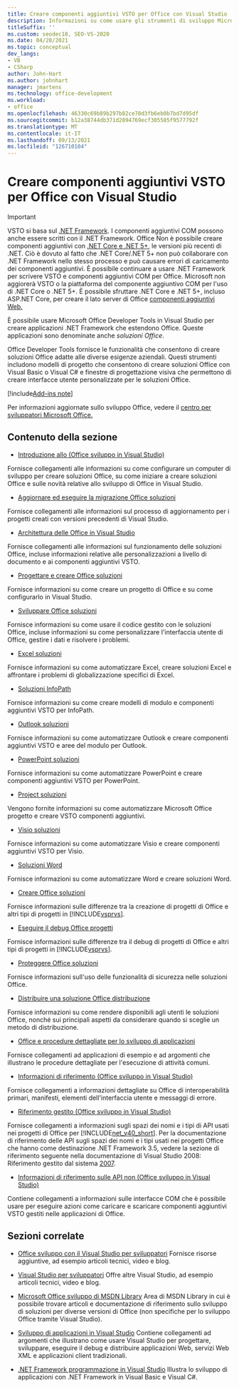 ```yaml
---
title: Creare componenti aggiuntivi VSTO per Office con Visual Studio
description: Informazioni su come usare gli strumenti di sviluppo Microsoft Office in Visual Studio creare .NET Framework applicazioni che estendono Office.
titleSuffix: ''
ms.custom: seodec18, SEO-VS-2020
ms.date: 04/28/2021
ms.topic: conceptual
dev_langs:
- VB
- CSharp
author: John-Hart
ms.author: johnhart
manager: jmartens
ms.technology: office-development
ms.workload:
- office
ms.openlocfilehash: 46330c69b89b297b82ce70d3fb6eb0b7bd7d95df
ms.sourcegitcommit: b12a38744db371d2894769ecf305585f9577792f
ms.translationtype: MT
ms.contentlocale: it-IT
ms.lasthandoff: 09/13/2021
ms.locfileid: "126710104"
---
```

# <a name="create-vsto-add-ins-for-office-by-using-visual-studio"></a>Creare componenti aggiuntivi VSTO per Office con Visual Studio
> [!IMPORTANT]
> VSTO si basa sul [.NET Framework](/dotnet/framework/get-started/overview). I componenti aggiuntivi COM possono anche essere scritti con il .NET Framework. Office Non è possibile creare componenti aggiuntivi con [.NET Core e .NET 5+](/dotnet/core/dotnet-five), le versioni più recenti di .NET. Ciò è dovuto al fatto che .NET Core/.NET 5+ non può collaborare con .NET Framework nello stesso processo e può causare errori di caricamento dei componenti aggiuntivi. È possibile continuare a usare .NET Framework per scrivere VSTO e componenti aggiuntivi COM per Office. Microsoft non aggiorerà VSTO o la piattaforma del componente aggiuntivo COM per l'uso di .NET Core o .NET 5+. È possibile sfruttare .NET Core e .NET 5+, incluso ASP.NET Core, per creare il lato server di Office [componenti aggiuntivi Web.](/office/dev/add-ins/overview/office-add-ins)

  È possibile usare Microsoft Office Developer Tools in Visual Studio per creare applicazioni .NET Framework che estendono Office. Queste applicazioni sono denominate anche *soluzioni Office*.

 Office Developer Tools fornisce le funzionalità che consentono di creare soluzioni Office adatte alle diverse esigenze aziendali. Questi strumenti includono modelli di progetto che consentono di creare soluzioni Office con Visual Basic o Visual C# e finestre di progettazione visiva che permettono di creare interfacce utente personalizzate per le soluzioni Office.

[!include[Add-ins note](includes/addinsnote.md)]

 Per informazioni aggiornate sullo sviluppo Office, vedere il [centro per sviluppatori Microsoft Office.](https://developer.microsoft.com/office/docs)

## <a name="in-this-section"></a>Contenuto della sezione
- [Introduzione allo &#40;Office sviluppo in Visual Studio&#41;](getting-started-office-development-in-visual-studio.md)

 Fornisce collegamenti alle informazioni su come configurare un computer di sviluppo per creare soluzioni Office, su come iniziare a creare soluzioni Office e sulle novità relative allo sviluppo di Office in Visual Studio.

- [Aggiornare ed eseguire la migrazione Office soluzioni](upgrading-and-migrating-office-solutions.md)

 Fornisce collegamenti alle informazioni sul processo di aggiornamento per i progetti creati con versioni precedenti di Visual Studio.

- [Architettura delle Office in Visual Studio](architecture-of-office-solutions-in-visual-studio.md)

 Fornisce collegamenti alle informazioni sul funzionamento delle soluzioni Office, incluse informazioni relative alle personalizzazioni a livello di documento e ai componenti aggiuntivi VSTO.

- [Progettare e creare Office soluzioni](designing-and-creating-office-solutions.md)

 Fornisce informazioni su come creare un progetto di Office e su come configurarlo in Visual Studio.

- [Sviluppare Office soluzioni](developing-office-solutions.md)

 Fornisce informazioni su come usare il codice gestito con le soluzioni Office, incluse informazioni su come personalizzare l'interfaccia utente di Office, gestire i dati e risolvere i problemi.

- [Excel soluzioni](excel-solutions.md)

 Fornisce informazioni su come automatizzare Excel, creare soluzioni Excel e affrontare i problemi di globalizzazione specifici di Excel.

- [Soluzioni InfoPath](infopath-solutions.md)

 Fornisce informazioni su come creare modelli di modulo e componenti aggiuntivi VSTO per InfoPath.

- [Outlook soluzioni](outlook-solutions.md)

 Fornisce informazioni su come automatizzare Outlook e creare componenti aggiuntivi VSTO e aree del modulo per Outlook.

- [PowerPoint soluzioni](powerpoint-solutions.md)

 Fornisce informazioni su come automatizzare PowerPoint e creare componenti aggiuntivi VSTO per PowerPoint.

- [Project soluzioni](project-solutions.md)

 Vengono fornite informazioni su come automatizzare Microsoft Office progetto e creare VSTO componenti aggiuntivi.

- [Visio soluzioni](visio-solutions.md)

 Fornisce informazioni su come automatizzare Visio e creare componenti aggiuntivi VSTO per Visio.

- [Soluzioni Word](word-solutions.md)

 Fornisce informazioni su come automatizzare Word e creare soluzioni Word.

- [Creare Office soluzioni](building-office-solutions.md)

 Fornisce informazioni sulle differenze tra la creazione di progetti di Office e altri tipi di progetti in [!INCLUDE[vsprvs](../sharepoint/includes/vsprvs-md.md)].

- [Eseguire il debug Office progetti](debugging-office-projects.md)

 Fornisce informazioni sulle differenze tra il debug di progetti di Office e altri tipi di progetti in [!INCLUDE[vsprvs](../sharepoint/includes/vsprvs-md.md)].

- [Proteggere Office soluzioni](securing-office-solutions.md)

 Fornisce informazioni sull'uso delle funzionalità di sicurezza nelle soluzioni Office.

- [Distribuire una soluzione Office distribuzione](deploying-an-office-solution.md)

 Fornisce informazioni su come rendere disponibili agli utenti le soluzioni Office, nonché sui principali aspetti da considerare quando si sceglie un metodo di distribuzione.

- [Office e procedure dettagliate per lo sviluppo di applicazioni](office-development-samples-and-walkthroughs.md)

 Fornisce collegamenti ad applicazioni di esempio e ad argomenti che illustrano le procedure dettagliate per l'esecuzione di attività comuni.

- [Informazioni di riferimento &#40;Office sviluppo in Visual Studio&#41;](general-reference-office-development-in-visual-studio.md)

 Fornisce collegamenti a informazioni dettagliate su Office di interoperabilità primari, manifesti, elementi dell'interfaccia utente e messaggi di errore.

- [Riferimento gestito &#40;Office sviluppo in Visual Studio&#41;](managed-reference-office-development-in-visual-studio.md)

 Fornisce collegamenti a informazioni sugli spazi dei nomi e i tipi di API usati nei progetti di Office per [!INCLUDE[net_v40_short](../sharepoint/includes/net-v40-short-md.md)]. Per la documentazione di riferimento delle API sugli spazi dei nomi e i tipi usati nei progetti Office che hanno come destinazione .NET Framework 3.5, vedere la sezione di riferimento seguente nella documentazione di Visual Studio 2008: Riferimento gestito dal sistema [2007](managed-reference-office-development-in-visual-studio.md).

- [Informazioni di riferimento sulle API non &#40;Office sviluppo in Visual Studio&#41;](unmanaged-api-reference-office-development-in-visual-studio.md)

 Contiene collegamenti a informazioni sulle interfacce COM che è possibile usare per eseguire azioni come caricare e scaricare componenti aggiuntivi VSTO gestiti nelle applicazioni di Office.

## <a name="related-sections"></a>Sezioni correlate
- [Office sviluppo con il Visual Studio per sviluppatori](https://developer.microsoft.com/office/docs) Fornisce risorse aggiuntive, ad esempio articoli tecnici, video e blog.

- [Visual Studio per sviluppatori](https://visualstudio.microsoft.com/) Offre altre Visual Studio, ad esempio articoli tecnici, video e blog.

- [Microsoft Office sviluppo di MSDN Library](/previous-versions/office/office-12/bb726434(v=office.12)) Area di MSDN Library in cui è possibile trovare articoli e documentazione di riferimento sullo sviluppo di soluzioni per diverse versioni di Office (non specifiche per lo sviluppo Office tramite Visual Studio).

- [Sviluppo di applicazioni in Visual Studio](/previous-versions/h8w79z10(v=vs.140)) Contiene collegamenti ad argomenti che illustrano come usare Visual Studio per progettare, sviluppare, eseguire il debug e distribuire applicazioni Web, servizi Web XML e applicazioni client tradizionali.

- [.NET Framework programmazione in Visual Studio](/previous-versions/visualstudio/visual-studio-2010/k1s94fta(v=vs.100)) Illustra lo sviluppo di applicazioni con .NET Framework in Visual Basic e Visual C#.
